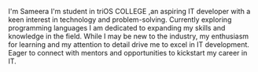 
I'm Sameera I'm student in triOS COLLEGE 
        ,an aspiring IT developer with a keen interest in technology and problem-solving. Currently exploring programming languages
        I am dedicated to expanding my skills and knowledge in the field. While I may be new to the industry, my enthusiasm for learning and my attention to detail drive me to excel in IT development. 
        Eager to connect with mentors and opportunities to kickstart my career in IT.
